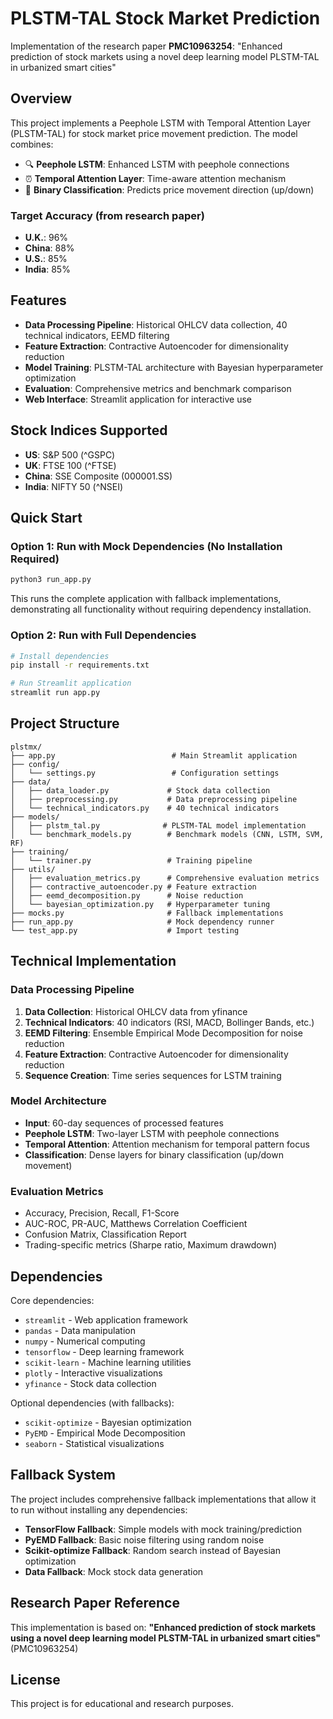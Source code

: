 # PLSTM-TAL Stock Market Prediction

Implementation of the research paper **PMC10963254**: "Enhanced prediction of stock markets using a novel deep learning model PLSTM-TAL in urbanized smart cities"

## Overview

This project implements a Peephole LSTM with Temporal Attention Layer (PLSTM-TAL) for stock market price movement prediction. The model combines:

- 🔍 **Peephole LSTM**: Enhanced LSTM with peephole connections
- ⏰ **Temporal Attention Layer**: Time-aware attention mechanism  
- 🎯 **Binary Classification**: Predicts price movement direction (up/down)

### Target Accuracy (from research paper)
- **U.K.**: 96%
- **China**: 88% 
- **U.S.**: 85%
- **India**: 85%

## Features

- **Data Processing Pipeline**: Historical OHLCV data collection, 40 technical indicators, EEMD filtering
- **Feature Extraction**: Contractive Autoencoder for dimensionality reduction
- **Model Training**: PLSTM-TAL architecture with Bayesian hyperparameter optimization
- **Evaluation**: Comprehensive metrics and benchmark comparison
- **Web Interface**: Streamlit application for interactive use

## Stock Indices Supported

- **US**: S&P 500 (^GSPC)
- **UK**: FTSE 100 (^FTSE)  
- **China**: SSE Composite (000001.SS)
- **India**: NIFTY 50 (^NSEI)

## Quick Start

### Option 1: Run with Mock Dependencies (No Installation Required)

```bash
python3 run_app.py
```

This runs the complete application with fallback implementations, demonstrating all functionality without requiring dependency installation.

### Option 2: Run with Full Dependencies 

```bash
# Install dependencies
pip install -r requirements.txt

# Run Streamlit application
streamlit run app.py
```

## Project Structure

```
plstmx/
├── app.py                          # Main Streamlit application
├── config/
│   └── settings.py                 # Configuration settings
├── data/
│   ├── data_loader.py             # Stock data collection
│   ├── preprocessing.py           # Data preprocessing pipeline
│   └── technical_indicators.py    # 40 technical indicators
├── models/
│   ├── plstm_tal.py              # PLSTM-TAL model implementation
│   └── benchmark_models.py        # Benchmark models (CNN, LSTM, SVM, RF)
├── training/
│   └── trainer.py                 # Training pipeline
├── utils/
│   ├── evaluation_metrics.py      # Comprehensive evaluation metrics
│   ├── contractive_autoencoder.py # Feature extraction
│   ├── eemd_decomposition.py      # Noise reduction
│   └── bayesian_optimization.py   # Hyperparameter tuning
├── mocks.py                       # Fallback implementations
├── run_app.py                     # Mock dependency runner
└── test_app.py                    # Import testing
```

## Technical Implementation

### Data Processing Pipeline
1. **Data Collection**: Historical OHLCV data from yfinance
2. **Technical Indicators**: 40 indicators (RSI, MACD, Bollinger Bands, etc.)
3. **EEMD Filtering**: Ensemble Empirical Mode Decomposition for noise reduction
4. **Feature Extraction**: Contractive Autoencoder for dimensionality reduction
5. **Sequence Creation**: Time series sequences for LSTM training

### Model Architecture
- **Input**: 60-day sequences of processed features
- **Peephole LSTM**: Two-layer LSTM with peephole connections
- **Temporal Attention**: Attention mechanism for temporal pattern focus
- **Classification**: Dense layers for binary classification (up/down movement)

### Evaluation Metrics
- Accuracy, Precision, Recall, F1-Score
- AUC-ROC, PR-AUC, Matthews Correlation Coefficient
- Confusion Matrix, Classification Report
- Trading-specific metrics (Sharpe ratio, Maximum drawdown)

## Dependencies

Core dependencies:
- `streamlit` - Web application framework
- `pandas` - Data manipulation
- `numpy` - Numerical computing
- `tensorflow` - Deep learning framework
- `scikit-learn` - Machine learning utilities
- `plotly` - Interactive visualizations
- `yfinance` - Stock data collection

Optional dependencies (with fallbacks):
- `scikit-optimize` - Bayesian optimization
- `PyEMD` - Empirical Mode Decomposition
- `seaborn` - Statistical visualizations

## Fallback System

The project includes comprehensive fallback implementations that allow it to run without installing any dependencies:

- **TensorFlow Fallback**: Simple models with mock training/prediction
- **PyEMD Fallback**: Basic noise filtering using random noise
- **Scikit-optimize Fallback**: Random search instead of Bayesian optimization
- **Data Fallback**: Mock stock data generation

## Research Paper Reference

This implementation is based on:
**"Enhanced prediction of stock markets using a novel deep learning model PLSTM-TAL in urbanized smart cities"** (PMC10963254)

## License

This project is for educational and research purposes.
